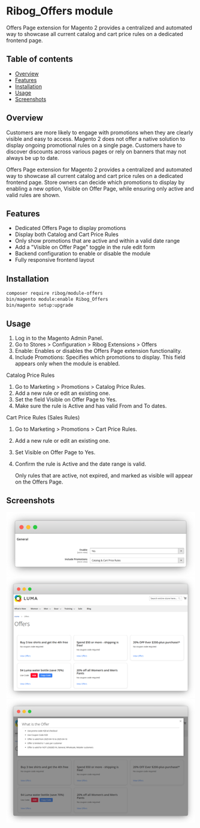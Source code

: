 # Ribog_Offers module

Offers Page extension for Magento 2 provides a centralized and automated way to showcase all current catalog and cart price rules on a dedicated frontend page.

## Table of contents

- [Overview](#overview)
- [Features](#features)
- [Installation](#installation)
- [Usage](#usage)
- [Screenshots](#screenshots)

## Overview

Customers are more likely to engage with promotions when they are clearly visible and easy to access. Magento 2 does not offer a native solution to display ongoing promotional rules on a single page. Customers have to discover discounts across various pages or rely on banners that may not always be up to date.

Offers Page extension for Magento 2 provides a centralized and automated way to showcase all current catalog and cart price rules on a dedicated frontend page. Store owners can decide which promotions to display by enabling a new option, Visible on Offer Page, while ensuring only active and valid rules are shown.

## Features

- Dedicated Offers Page to display promotions
- Display both Catalog and Cart Price Rules
- Only show promotions that are active and within a valid date range
- Add a "Visible on Offer Page" toggle in the rule edit form
- Backend configuration to enable or disable the module
- Fully responsive frontend layout

## Installation
 ```
 composer require ribog/module-offers
 bin/magento module:enable Ribog_Offers
 bin/magento setup:upgrade
 ```

## Usage

1. Log in to the Magento Admin Panel.
2. Go to Stores > Configuration > Ribog Extensions > Offers
3. Enable: Enables or disables the Offers Page extension functionality.
4. Include Promotions: Specifies which promotions to display. This field appears only when the
   module is enabled.

Catalog Price Rules
1. Go to Marketing > Promotions > Catalog Price Rules.
2. Add a new rule or edit an existing one.
3. Set the field Visible on Offer Page to Yes.
4. Make sure the rule is Active and has valid From and To dates.

Cart Price Rules (Sales Rules)
1. Go to Marketing > Promotions > Cart Price Rules.
2. Add a new rule or edit an existing one.
3. Set Visible on Offer Page to Yes.
4. Confirm the rule is Active and the date range is valid.


   Only rules that are active, not expired, and marked as visible will appear on the Offers Page.

## Screenshots

![Backend Configuration](docs/offers_back_page.png)
![Frontend Page](docs/offers_front_page.png)
![Frontend Page with offer popup](docs/offers_popup_front_page.png)


